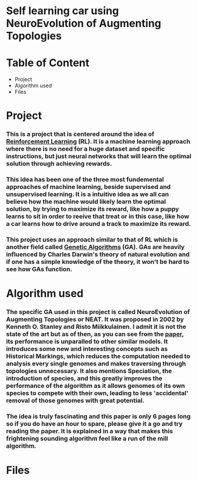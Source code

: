 # Self learning car using NeuroEvolution of Augmenting Topologies

# Table of Content
* Project
* Algorithm used 
* Files 

# Project 
### This is a project that is centered around the idea of [Reinforcement Learning](https://en.wikipedia.org/wiki/Reinforcement_learning) (RL). It is a machine learning approach where there is no need for a huge dataset and specific instructions, but just neural networks that will learn the optimal solution through achieving rewards. 
### This idea has been one of the three most fundemental approaches of machine learning, beside supervised and unsupervised learning. It is a intuitive idea as we all can believe how the machine would likely learn the optimal solution, by trying to maximize its reward, like how a puppy learns to sit in order to reeive that treat or in this case, like how a car learns how to drive around a track to maximize its reward. 
### This project uses an approach similar to that of RL which is another field called [Genetic Algorithms](https://medium.com/xrpractices/reinforcement-learning-vs-genetic-algorithm-ai-for-simulations-f1f484969c56) (GA). GAs are heavily influenced by Charles Darwin's theory of natural evolution and if one has a simple knowledge of the theory, it won't be hard to see how GAs function. 

# Algorithm used
### The specific GA used in this project is called NeuroEvolution of Augmenting Topologies or NEAT. It was proposed in 2002 by Kenneth O. Stanley and Risto Miikkulainen. I admit it is not the state of the art but as of then, as you can see from the [paper](https://nn.cs.utexas.edu/downloads/papers/stanley.cec02.pdf), its performance is unparalled to other similar models. It introduces some new and interesting concepts such as Historical Markings, which reduces the computation needed to analysis every single genomes and makes traversing through topologies unnecessary. It also mentions Speciation, the introduction of species, and this greatly improves the performance of the algorithm as it allows genomes of its own species to compete with their own, leading to less 'accidental' removal of those genomes with great potential. 
### The idea is truly fascinating and this paper is only 6 pages long so if you do have an hour to spare, please give it a go and try reading the paper. It is explained in a way that makes this frightening sounding algorithm feel like a run of the mill algorithm.

# Files
